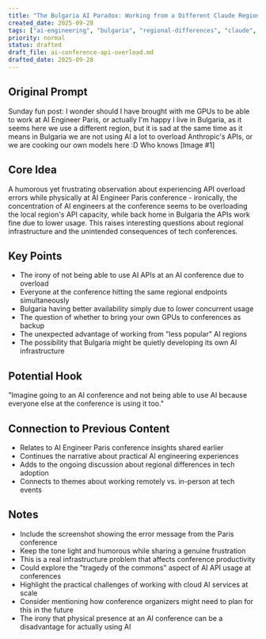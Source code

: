 ```yaml
---
title: "The Bulgaria AI Paradox: Working from a Different Claude Region"
created_date: 2025-09-28
tags: ["ai-engineering", "bulgaria", "regional-differences", "claude", "tech-humor", "ai-infrastructure"]
priority: normal
status: drafted
draft_file: ai-conference-api-overload.md
drafted_date: 2025-09-28
---
```


## Original Prompt
Sunday fun post: I wonder should I have brought with me GPUs to be able to work at AI Engineer Paris, or actually I'm happy I live in Bulgaria, as it seems here we use a different region, but it is sad at the same time as it means in Bulgaria we are not using AI a lot to overload Anthropic's APIs, or we are cooking our own models here :D Who knows [Image #1]

## Core Idea
A humorous yet frustrating observation about experiencing API overload errors while physically at AI Engineer Paris conference - ironically, the concentration of AI engineers at the conference seems to be overloading the local region's API capacity, while back home in Bulgaria the APIs work fine due to lower usage. This raises interesting questions about regional infrastructure and the unintended consequences of tech conferences.

## Key Points
- The irony of not being able to use AI APIs at an AI conference due to overload
- Everyone at the conference hitting the same regional endpoints simultaneously
- Bulgaria having better availability simply due to lower concurrent usage
- The question of whether to bring your own GPUs to conferences as backup
- The unexpected advantage of working from "less popular" AI regions
- The possibility that Bulgaria might be quietly developing its own AI infrastructure

## Potential Hook
"Imagine going to an AI conference and not being able to use AI because everyone else at the conference is using it too."

## Connection to Previous Content
- Relates to AI Engineer Paris conference insights shared earlier
- Continues the narrative about practical AI engineering experiences
- Adds to the ongoing discussion about regional differences in tech adoption
- Connects to themes about working remotely vs. in-person at tech events

## Notes
- Include the screenshot showing the error message from the Paris conference
- Keep the tone light and humorous while sharing a genuine frustration
- This is a real infrastructure problem that affects conference productivity
- Could explore the "tragedy of the commons" aspect of AI API usage at conferences
- Highlight the practical challenges of working with cloud AI services at scale
- Consider mentioning how conference organizers might need to plan for this in the future
- The irony that physical presence at an AI conference can be a disadvantage for actually using AI